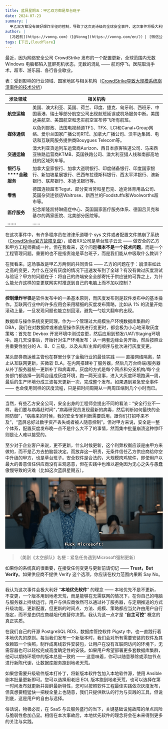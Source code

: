 ```yaml
---
title: 蓝屏星期五：甲乙双方都是草台班子
date: 2024-07-23
summary: |
  甲乙双方都没有做好爆炸半径的控制，导致了这次史诗级的全球安全事件，这次事件将极大利好本地优先的软件理念。
author: |
  [冯若航](https://vonng.com)（[@Vonng](https://vonng.com/en/)）| [微信公众号](https://mp.weixin.qq.com/s/s7i7bSYzNY8mrcpfkHPjOg)
tags: [下云,Cloudflare]
---
```



最近，因为网络安全公司 CrowdStrike 发布的一个配置更新，全球范围内无数 Windows 电脑都陷入蓝屏死机状态，无数的混乱 —— 航司停飞，医院取消手术，超市、游乐园、各行各业歇业。

表：受到影响的行业领域、国家地区与相关机构（[CrowdStrike导致大规模系统崩溃事件的技术分析](https://www.secrss.com/articles/68310)）

| **涉及领域**        | **相关机构**                                                                                       |
|-----------------|------------------------------------------------------------------------------------------------|
| **航空运输**        | 美国、澳大利亚、英国、荷兰、印度、捷克、匈牙利、西班牙、中国香港、瑞士等部分航空公司出现航班延误或机场服务中断。美国达美航空、美国航空和忠实航空宣布停飞所有航班。              |
| **媒体通信**        | 以色列邮政、法国电视频道TF1、TFX、LCI和Canal+Group网络、爱尔兰国家广播公司RTÉ、加拿大广播公司、沃丰达集团、电话和互联网服务提供商Bouygues Telecom等。 |
| **交通运输**        | 澳大利亚货运列车运营商Aurizon、西日本旅客铁道公司、马来西亚铁路运营商KTMB、英国铁路公司、澳大利亚猎人线和南部高地线的区域列车等。                         |
| **银行与****金融服务** | 加拿大皇家银行、加拿大道明银行、印度储备银行、印度国家银行、新加坡星展银行、巴西布拉德斯科银行、西太平洋银行、澳新银行、联邦银行、本迪戈银行等。                       |
| **零售**          | 德国连锁超市Tegut、部分麦当劳和星巴克、迪克体育用品公司、英国杂货连锁店Waitrose、新西兰的Foodstuffs和Woolworths超市等。                   |
| **医疗服务**        | 纪念斯隆凯特琳癌症中心、英国国家医疗服务体系、德国吕贝克和基尔的两家医院、北美部分医院等。                                                  |
| **……**          | ……                                                                                             |


在这次事件中，有许多程序员在津津乐道哪个 sys 文件或者配置文件搞崩了系统 （[CrowdStrike官方故障复盘](https://www.crowdstrike.com/blog/falcon-update-for-windows-hosts-technical-details/)），或者XX公司是草台班子云云 —— 做安全的乙方和甲方工程师撕成一片。但在我看来，这个问题**根本不是一个技术问题**，而是一个工程管理问题。重要的也不是指责谁是草台班子，而是我们能从中吸取什么教训？

在我看来，这场事故是甲乙方两侧的共同责任 —— 乙方的问题在于：崩溃率如此之高的变更，为什么在没有灰度的情况下迅速发布到了全球？有没有做过灰度测试与验证？甲方的问题在于：将自己的终端安全全部寄托于供应链的可靠之上，为什么能允许这样的变更联网实时推送到自己的电脑上而不加以控制？

-----------

**控制爆炸半径**是软件发布中的一条基本原则，而灰度发布则是软件发布中的基本操作。互联网行业中的许多应用会采用精细的灰度发布策略，比如从 1% 的流量开始滚动上量，一旦发现问题也能立刻回滚，避免一勺烩大翻车的出现。

数据库与操作系统变更同理，作为一个管理过大规模生产环境数据库集群的 DBA，我们在对数据库或者底层操作系统进行变更时，都会极为小心地采取灰度策略：首先在 Devbox 开发环境中测试变更，然后应用到预发/UAT/Staging环境中。跑几天没事后，开始针对生产环境发布：从一两套边缘业务开始，然后按照业务重要性划分的 A、B、C 三级，以及从库/主库的顺序与批次进行灰度变更。

某头部券商运维主管也在群里分享了金融行业的最佳实践 —— 直接网络隔离，禁止从互联网更新，买微软 ELA，在内网搭建补丁服务器，然后几万台终端/服务器从补丁服务器统一更新补丁和病毒库。灰度的方式是每个网点和分支机构/每个业务部门都选择一到两台组成灰度环境，跑一两天没事，进入大灰度环境跑满一周，最后的生产环境分成三波每天更新一次，完成整个发布。如果遇到紧急安全事件 —— 也会使用同样的灰度流程，只是把时间周期从一两周压缩到几个小时而已。

-------------

当然，有些乙方安全公司，安全出身的工程师会提出不同的看法：“安全行业不一样，我们要与病毒赶时间“，”病毒研究员发现最新的病毒，然后判断如何最快的全网防御”，“病毒来的时候，我的安全专家判断需要启用，跟你们打招呼来不及”，“蓝屏总好过数字资产丢失或者被人随意控制”。但对甲方来说，安全是一整个体系，配置灰度发布晚一点不是什么大不了的事情，然而集中批量崩溃这种惊吓则是让人难以接受的。

至少对于企业客户来说，更不更新，什么时候更新，这个利弊权衡应该是由甲方来做的，而不是乙方去拍脑袋决定。而放弃这一职责，无条件信任乙方供应商给你空中升级的甲方，也是草台班子。安全软件是合法的，大规模肉鸡软件，即使用户以最大的善意信任供应商没有主观恶意，但在实践中也难以避免因为无心之失与愚蠢傲慢导致的灾难（比如这次蓝屏星期五）。

![fuck-ms.png](fuck-ms.png)

> （美剧《太空部队》名梗：紧急任务遇到Microsoft强制更新）

如果你的系统真的很重要，在接受任何变更与更新前请切记 —— **Trust，But Verify**。如果供应商不提供 Verify 这个选项，你应该在权力范围内果断 Say No。

--------

我认为这次事件会极大利好 “**本地优先软件**” 的理念 —— 本地优先不是不更新，不变更，一个版本用到地老天荒，而是能够在无需联网的情况下，在你自己的电脑与服务器上持续运行。用户与供应商依然可以通过补丁服务器，与定期推送的方式升级功能，更新配置，但更新的时间点、方法、规模、策略都应当允许由用户自行指定，而不是由供应商越俎代庖替你决策。我认为这一点才是 “**自主可控**” 概念的真正实质。

在我们自己的开源 PostgreSQL RDS，数据库管控软件 Pigsty 中，也一直践行着本地优先的原则。每当我们发布一个新版本时，我们会对所有需要安装的软件及其依赖取一个快照，制作成离线软件安装包，让用户在没有互联网访问的环境下，无需容器也可以轻松完成高度确定性的安装。如果用户希望部署更多套数据库集群，他可以期待环境中的版本总是一致的 —— 这意味着，你可以随意移除或添加节点进行新陈代谢，让数据库服务跑到地老天荒。

如果您需要升级软件版本打补丁，将新版本软件包加入本地软件源，使用 Ansible 剧本批量更新即可。您可以选择用老旧 EOL 版本跑到地老天荒，也可以选择在第一时间发布就更新并尝鲜最新特性，您可以按照软件工程最佳实践依次灰度发布，但真想要糙猛快一把梭全量上也随意，我们只提供默认的行为与实践的工具，但说到底，这是用户的自由与选择。

俗话说，物极必反，在 SaaS 与云服务盛行的当下，关键基础设施故障的单点风险与脆弱性愈加凸显。相信在本次事故后，本地优先软件的理念将会在未来得到更多的关注与实践。

